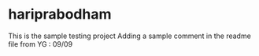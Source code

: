 # hariprabodham
This is the sample testing project
Adding a sample comment in the readme file from YG : 09/09
